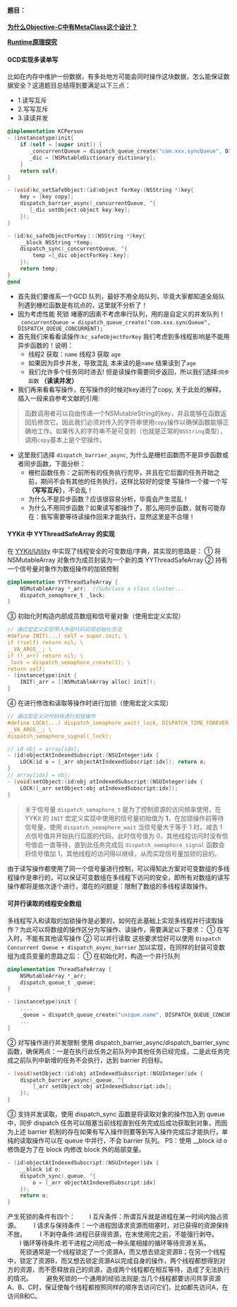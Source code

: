 #### 题目：

[**为什么Objective-C中有MetaClass这个设计？**](https://zhuanlan.zhihu.com/p/265409084)

[**Runtime原理探究**](https://www.jianshu.com/p/30de582dbeb7)

#### GCD实现多读单写

比如在内存中维护一份数据，有多处地方可能会同时操作这块数据，怎么能保证数据安全？这道题目总结得到要满足以下三点：

- 1.读写互斥
- 2.写写互斥
- 3.读读并发

```objective-c
@implementation KCPerson
- (instancetype)init{
    if (self = [super init]) {
       _concurrentQueue = dispatch_queue_create("com.xxx.syncQueue", DISPATCH_QUEUE_CONCURRENT);
       _dic = [NSMutableDictionary dictionary];
    }
    return self;
}

- (void)kc_setSafeObject:(id)object forKey:(NSString *)key{
    key = [key copy];
    dispatch_barrier_async(_concurrentQueue, ^{
       [_dic setObject:object key:key];
    });
}

- (id)kc_safeObjectForKey：:(NSString *)key{
    __block NSString *temp;
    dispatch_sync(_concurrentQueue, ^{
        temp =[_dic objectForKey：key];
    });
    return temp;
}
@end
```

- 首先我们要维系一个GCD 队列，最好不用全局队列，毕竟大家都知道全局队列遇到栅栏函数是有坑点的，这里就不分析了！
- 因为考虑性能 死锁 堵塞的因素不考虑串行队列，用的是自定义的并发队列！`_concurrentQueue = dispatch_queue_create("com.xxx.syncQueue", DISPATCH_QUEUE_CONCURRENT);`
- 首先我们来看看读操作:`kc_safeObjectForKey` 我们考虑到多线程影响是不能用异步函数的！说明：
  - 线程2 获取：`name` 线程3 获取 `age`
  - 如果因为异步并发，导致混乱 本来读的是`name` 结果读到了`age`
  - 我们允许多个任务同时进去! 但是读操作需要同步返回，所以我们选择:`同步函数` **（读读并发）**
- 我们再来看看写操作，在写操作的时候对key进行了copy, 关于此处的解释，插入一段来自参考文献的引用:

> 函数调用者可以自由传递一个NSMutableString的key，并且能够在函数返回后修改它。因此我们必须对传入的字符串使用`copy`操作以确保函数能够正确地工作。如果传入的字符串不是可变的（也就是正常的`NSString`类型），调用`copy`基本上是个空操作。

- 这里我们选择 `dispatch_barrier_async`, 为什么是栅栏函数而不是异步函数或者同步函数，下面分析：
  - 栅栏函数任务：之前所有的任务执行完毕，并且在它后面的任务开始之前，期间不会有其他的任务执行，这样比较好的促使 写操作一个接一个写 **（写写互斥）**，不会乱！
  - 为什么不是异步函数？应该很容易分析，毕竟会产生混乱！
  - 为什么不用同步函数？如果读写都操作了，那么用同步函数，就有可能存在：我写需要等待读操作回来才能执行，显然这里是不合理！

#### YYKit 中 YYThreadSafeArray 的实现

在 [YYKit/Utility](https://links.jianshu.com/go?to=https%3A%2F%2Fgithub.com%2Fibireme%2FYYKit%2Ftree%2Fmaster%2FYYKit%2FUtility) 中实现了线程安全的可变数组/字典，其实现的思路是：
 ① 将 NSMutableArray 对象作为成员封装为一个新的类 YYThreadSafeArray
 ② 持有一个信号量对象作为数组操作的加锁控制

```objective-c
@implementation YYThreadSafeArray {
    NSMutableArray *_arr;  //Subclass a class cluster...
    dispatch_semaphore_t _lock;
}
```

③ 初始化时构造内部成员数组和信号量对象（使用宏定义实现）

```objective-c
// 通过宏定义实现带入外部代码实现初始化方法
#define INIT(...) self = super.init; \
if (!self) return nil; \
__VA_ARGS__; \
if (!_arr) return nil; \
_lock = dispatch_semaphore_create(1); \
return self;
- (instancetype)init {
    INIT(_arr = [[NSMutableArray alloc] init]);
}
```

④ 在进行修改和读取等操作时进行加锁（使用宏定义实现）

```objective-c
// 通过宏定义对代码块进行加锁操作
#define LOCK(...) dispatch_semaphore_wait(_lock, DISPATCH_TIME_FOREVER); \
__VA_ARGS__; \
dispatch_semaphore_signal(_lock);

// id obj = array[idx];
- (id)objectAtIndexedSubscript:(NSUInteger)idx {
    LOCK(id o = [_arr objectAtIndexedSubscript:idx]); return o;
}
// array[idx] = obj;
- (void)setObject:(id)obj atIndexedSubscript:(NSUInteger)idx {
    LOCK([_arr setObject:obj atIndexedSubscript:idx]);
}
```

> 关于信号量 `dispatch_semaphore_t` 是为了控制资源的访问频率使用，在 YYKit 的 `INIT` 宏定义实现中使用的信号量初始值为 **1**，在加锁操作前等待信号量，使用 `dispatch_semaphore_wait` 当信号量大于等于 1 时，减去 1 点信号值并开始执行后面的代码，此时信号值为 0，其他线程访问时没有信号值会一直等待，直到此任务完成后 `dispatch_semaphore_signal` 函数会将信号值加 1，其他线程的访问得以继续，从而实现信号量加锁的目的。

由于读写操作都使用了同一个信号量进行控制，可以得知此方案对可变数组的多线程操作是串行的，可以保证可变数组在多线程下访问的安全，即所有对数组的读写操作都将是依次逐个进行，潜在的问题是：限制了数组的多线程读取操作。

#### 可并行读取的线程安全数组

多线程写入和读取的加锁操作是必要的，如何在此基础上实现多线程并行读取操作？为此可以将数组的操作区分为写操作、读操作，需要满足以下要求：
 ① 在写入时，不能有其他读写操作
 ② 可以并行读取
 这些要求恰好可以使用 `Dispatch Concurrent Queue + dispatch_async_barrier` 加以实现，在同样的封装可变数组为成员变量的思路之后：
 ① 在初始化时，构造一个并行队列

```objective-c
@implementation ThreadSafeArray {
    NSMutableArray *_arr; 
    dispatch_queue_t _queue;
}

- (instancetype)init {
    ....
    _queue = dispatch_queue_create("unique.name", DISPATCH_QUEUE_CONCURRENT);
    ...
}
```

② 对写操作进行并发限制
 使用 dispatch_barrier_async/dispatch_barrier_sync 函数，确保两点：一是在执行此任务之前队列中其他任务已经完成，二是此任务完成之前队列中新增的任务不会执行，达到 barrier 的目标。

```objective-c
- (void)setObject:(id)obj atIndexedSubscript:(NSUInteger)idx {
    dispatch_barrier_async(_queue, ^{
        [_arr setObject:obj atIndexedSubscript:idx];
    });
}
```

③ 支持并发读取，使用 dispatch_sync 函数是将读取对象的操作加入到 queue 中，同步 dispatch 任务可以阻塞当前线程直到任务完成后成功获取到对象，而因为上述 barrier 机制的存在如果有写入操作则要等到写入操作完成后才能执行，单纯的读取操作可以在 queue 中并行，不会 barrier 队列。
 PS：使用 __block id o 修饰是为了在 block 内修改 block 外的局部变量。

```objective-c
- (id)objectAtIndexedSubscript:(NSUInteger)idx {
    __block id o;
    dispatch_sync(_queue, ^{
        o = [_arr objectAtIndexedSubscript:idx]
    });
    return o;
}
```

产生死锁的条件有四个：
　　l 互斥条件：所谓互斥就是进程在某一时间内独占资源。
　　l 请求与保持条件：一个进程因请求资源而阻塞时，对已获得的资源保持不放。
　　l 不剥夺条件:进程已获得资源，在末使用完之前，不能强行剥夺。
　　l 循环等待条件:若干进程之间形成一种头尾相接的循环等待资源关系。
　　死锁通常是一个线程锁定了一个资源A，而又想去锁定资源B；在另一个线程中，锁定了资源B，而又想去锁定资源A以完成自身的操作，两个线程都想得到对方的资源，而不愿释放自己的资源，造成两个线程都在相互等待，造成了无法执行的情况。
　　避免死锁的一个通用的经验法则是:当几个线程都要访问共享资源A、B、C时，保证使每个线程都按照同样的顺序去访问它们，比如都先访问A，在访问B和C。
